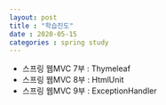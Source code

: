 ```yaml
---
layout: post 
title : "학습진도"
date : 2020-05-15
categories : spring study
---
```

+ 스프링 웹MVC 7부 : Thymeleaf
+ 스프링 웹MVC 8부 : HtmlUnit
+ 스프링 웹MVC 9부 : ExceptionHandler
